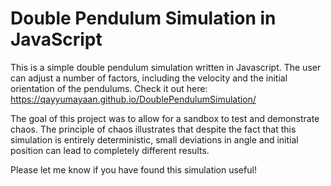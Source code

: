 # Double Pendulum Simulation in JavaScript

This is a simple double pendulum simulation written in Javascript. The user can adjust a number of factors, including the velocity and the initial orientation of the pendulums. Check it out here: https://qayyumayaan.github.io/DoublePendulumSimulation/

The goal of this project was to allow for a sandbox to test and demonstrate chaos. The principle of chaos illustrates that despite the fact that this simulation is entirely deterministic, small deviations in angle and initial position can lead to completely different results. 

Please let me know if you have found this simulation useful!
